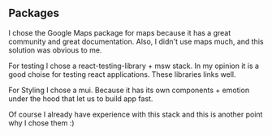 ## Packages

I chose the Google Maps package for maps because it has a great community and great documentation. Also, I didn't use maps much, and this solution was obvious to me.


For testing I chose a react-testing-library + msw stack. In my opinion it is a good choise for testing react applications. These libraries links well.

For Styling I chose a mui. Because it has its own components + emotion under the hood that let us to build app fast.

Of course I already have experience with this stack and this is another point why I chose them :)